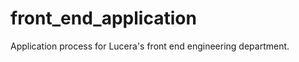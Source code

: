 front_end_application
=====================

Application process for Lucera's front end engineering department.
